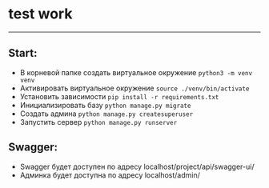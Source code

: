 # test work
---
## Start:
* В корневой папке создать виртуальное окружение ``python3 -m venv venv`` 
* Активировать виртуальное окружение ``source ./venv/bin/activate`` 
* Установить зависимости ``pip install -r requirements.txt``
* Инициализировать базу ``python manage.py migrate``
* Создать админа ``python manage.py createsuperuser``
* Запустить сервер ``python manage.py runserver``

## Swagger:
* Swagger будет доступен по адресу localhost/project/api/swagger-ui/
* Админка будет доступна по адреcу localhost/admin/